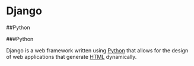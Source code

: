 # Django

##Python

###Python

Django is a web framework written using [Python](/wiki/Python) that allows for the design of web applications that generate [HTML](/wiki/HTML) dynamically.